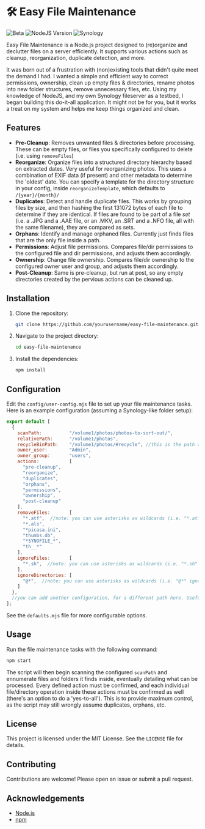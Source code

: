# 🛠️ Easy File Maintenance
![Beta](https://img.shields.io/badge/status-beta-red)
![NodeJS Version](https://img.shields.io/badge/Node.js->%3D%2015.14.0-6DA55F?logo=node.js&logoColor=98F483&style=plastic)
![Synology](https://img.shields.io/badge/Made%20for-Synology%20DSM-4384F5.svg?labelColor=555&logo=synology&logoColor=white&style=plastic)

Easy File Maintenance is a Node.js project designed to (re)organize and declutter files on a server efficiently. It supports various actions such as cleanup, reorganization, duplicate detection, and more.

It was born out of a frustration with (non)existing tools that didn't quite meet the demand I had. I wanted a simple and efficient way to correct permissions, ownership, clean up empty files & directories, rename photos into new folder structures, remove unnecessary files, etc. Using my knowledge of NodeJS, and my own Synology fileserver as a testbed, I began building this do-it-all application. It might not be for you, but it works a treat on my system and helps me keep things organized and clean.

## Features

- **Pre-Cleanup**: Removes unwanted files & directories before processing.
  These can be empty files, or files you specifically configured to delete (i.e. using `removeFiles`)
- **Reorganize**: Organize files into a structured directory hierarchy based on extracted dates.
  Very useful for reorganizing photos. This uses a combination of EXIF data (if present) and other metadata to determine the 'oldest' date. You can specify a template for the directory structure in your config, inside `reorganizeTemplate`, which defaults to `/{year}/{month}/`
- **Duplicates**: Detect and handle duplicate files. 
  This works by grouping files by size, and then hashing the first 131072 bytes of each file to determine if they are identical. If files are found to be part of a file _set_ (i.e. a .JPG and a .AAE file, or an .MKV, an .SRT and a .NFO file, all with the same filename), they are compared as sets.
- **Orphans**: Identify and manage orphaned files.
  Currently just finds files that are the only file inside a path.
- **Permissions**: Adjust file permissions. 
  Compares file/dir permissions to the configured file and dir permissions, and adjusts them accordingly.
- **Ownership**: Change file ownership. 
  Compares file/dir ownership to the configured owner user and group, and adjusts them accordingly.
- **Post-Cleanup**: Same is pre-cleanup, but run at post, so any empty directories created by the pervious actions can be cleaned up.

## Installation

1. Clone the repository:
    ```sh
    git clone https://github.com/yourusername/easy-file-maintenance.git
    ```
2. Navigate to the project directory:
    ```sh
    cd easy-file-maintenance
    ```
3. Install the dependencies:
    ```sh
    npm install
    ```

## Configuration

Edit the `config/user-config.mjs` file to set up your file maintenance tasks. Here is an example configuration (assuming a Synology-like folder setup):

```javascript
export default [
  {
    scanPath:          "/volume1/photos/photos-to-sort-out/",
    relativePath:      "/volume1/photos",
    recycleBinPath:    "/volume1/photos/#recycle", //this is the path where 'deleted' items will be moved to. This is a safe-guard; nothing is ever actually deleted.
    owner_user:        "Admin",
    owner_group:       "users",
    actions:           [
      "pre-cleanup",
      "reorganize",
      "duplicates",
      "orphans",
      "permissions",
      "ownership",
      "post-cleanup"
    ],
    removeFiles:       [
      "*.atf",  //note: you can use asterisks as wildcards (i.e. "*.atf" removes any file with the extension 'sh')
      "*.als",
      "*picasa.ini",
      "thumbs.db",
      "*SYNOFILE_*",
      "th__*"
    ],
    ignoreFiles:       [
      "*.sh",  //note: you can use asterisks as wildcards (i.e. "*.sh" ignores any file with the extension 'sh')
    ],
    ignoreDirectories: [
      "@*",  //note: you can use asterisks as wildcards (i.e. "@*" ignores any directory whos name starts with an '@')
    ]
  },
  //you can add another configuration, for a different path here. Useful if you want different organizing/cleanup rules for different folders
];
```
See the `defaults.mjs` file for more configurable options.

## Usage

Run the file maintenance tasks with the following command:

```sh
npm start
```
The script will then begin scanning the configured `scanPath` and ennumerate files and folders it finds inside, eventually detailing what can be processed.
Every defined action must be confirmed, and each individual file/directory operation inside these actions must be confirmed as well (there's an option to do a 'yes-to-all'). This is to provide maximum control, as the script may still wrongly assume duplicates, orphans, etc.

## License

This project is licensed under the MIT License. See the `LICENSE` file for details.

## Contributing

Contributions are welcome! Please open an issue or submit a pull request.

## Acknowledgements

- [Node.js](https://nodejs.org/)
- [npm](https://www.npmjs.com/)
